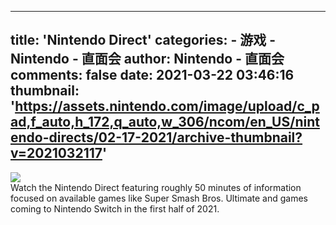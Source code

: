 
---
title: 'Nintendo Direct'
categories: 
    - 游戏
    - Nintendo - 直面会
author: Nintendo - 直面会
comments: false
date: 2021-03-22 03:46:16
thumbnail: 'https://assets.nintendo.com/image/upload/c_pad,f_auto,h_172,q_auto,w_306/ncom/en_US/nintendo-directs/02-17-2021/archive-thumbnail?v=2021032117'
---

<div>   
<img src="https://assets.nintendo.com/image/upload/c_pad,f_auto,h_172,q_auto,w_306/ncom/en_US/nintendo-directs/02-17-2021/archive-thumbnail?v=2021032117" referrerpolicy="no-referrer"><br>Watch the Nintendo Direct featuring roughly 50 minutes of information focused on available games like Super Smash Bros. Ultimate and games coming to Nintendo Switch in the first half of 2021.  
</div>
            